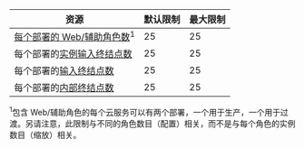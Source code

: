 资源|默认限制|最大限制
---|---|---
[每个部署的 Web/辅助角色数](/documentation/articles/cloud-services-choose-me/)<sup>1</sup>|25|25
每个部署的[实例输入终结点数](http://msdn.microsoft.com/zh-cn/library/gg557552.aspx#InstanceInputEndpoint)|25|25
每个部署的[输入终结点数](http://msdn.microsoft.com/zh-cn/library/gg557552.aspx#InputEndpoint)|25|25
每个部署的[内部终结点数](http://msdn.microsoft.com/zh-cn/library/gg557552.aspx#InternalEndpoint)|25|25

<sup>1</sup>包含 Web/辅助角色的每个云服务可以有两个部署，一个用于生产，一个用于过渡。另请注意，此限制与不同的角色数目（配置）相关，而不是与每个角色的实例数目（缩放）相关。

<!---HONumber=Mooncake_0530_2016-->